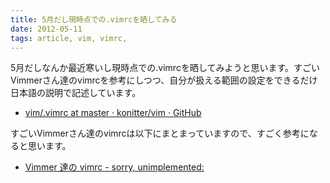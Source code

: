 ```yaml
---
title: 5月だし現時点での.vimrcを晒してみる
date: 2012-05-11
tags: article, vim, vimrc,
---
```

5月だしなんか最近寒いし現時点での.vimrcを晒してみようと思います。すごいVimmerさん達のvimrcを参考にしつつ、自分が扱える範囲の設定をできるだけ日本語の説明で記述しています。

<!--more-->

<ul>
<li><a href="https://github.com/konitter/vim/blob/master/.vimrc">vim/.vimrc at master · konitter/vim · GitHub</a></li>
</ul>

すごいVimmerさん達のvimrcは以下にまとまっていますので、すごく参考になると思います。

<ul>
  <li><a href="http://d.hatena.ne.jp/rhysd/20120325/1332686826">Vimmer 達の vimrc - sorry, unimplemented:</a></li>
</ul>